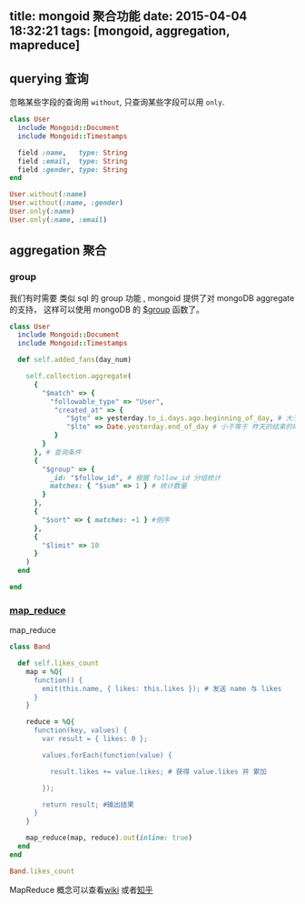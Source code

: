 title: mongoid 聚合功能
date: 2015-04-04 18:32:21
tags: [mongoid, aggregation, mapreduce]
---

## querying 查询

忽略某些字段的查询用 `without`, 只查询某些字段可以用 `only`.

```ruby
class User
  include Mongoid::Document
  include Mongoid::Timestamps

  field :name,   type: String
  field :email,  type: String
  field :gender, type: String
end

User.without(:name)
User.without(:name, :gender)
User.only(:name)
User.only(:name, :email)

```

## aggregation 聚合

### group

我们有时需要 类似 sql 的 group 功能 , mongoid 提供了对 mongoDB aggregate 的支持，
这样可以使用 mongoDB 的 [$group](http://docs.mongodb.org/manual/reference/method/db.collection.group/) 函数了。


``` ruby
class User
  include Mongoid::Document
  include Mongoid::Timestamps

  def self.added_fans(day_num)

    self.collection.aggregate(
      {
        "$match" => {
          "followable_type" => "User",
           "created_at" => {
              "$gte" => yesterday.to_i.days.ago.beginning_of_day, # 大于等于 昨天的开始时间
              "$lte" => Date.yesterday.end_of_day # 小于等于 昨天的结束的时间
           }
        }
      }, # 查询条件
      {
        "$group" => {
          _id: "$follow_id", # 根据 follow_id 分组统计
          matches: { "$sum" => 1 } # 统计数量
        }
      },
      {
        "$sort" => { matches: -1 } #倒序
      },
      {
        "$limit" => 10
      }
    )
  end

end

```

### [map_reduce](http://mongoid.org/en/mongoid/docs/querying.html#map_reduce)

map_reduce

```ruby
class Band

  def self.likes_count
    map = %Q{
      function() {
        emit(this.name, { likes: this.likes }); # 发送 name 与 likes
      }
    }

    reduce = %Q{
      function(key, values) {
        var result = { likes: 0 };

        values.forEach(function(value) {

          result.likes += value.likes; # 获得 value.likes 并 累加

        });

        return result; #输出结果
      }
    }

    map_reduce(map, reduce).out(inline: true)
  end
end

Band.likes_count

```

MapReduce 概念可以查看[wiki](http://zh.wikipedia.org/zh/MapReduce)
或者[知乎](http://www.zhihu.com/question/23345991)